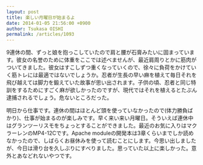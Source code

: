 ```yaml
---
layout: post
title: 楽しい月曜日が始まるよ
date: 2014-01-05 21:56:00 +0900
author: Tsukasa OISHI
permalink: /articles/1093
---
```


9連休の間、ずっと娘を抱っこしていたので肩と腰が石膏みたいに固まっています。彼女の名誉のために体重をここでは述べませんが、最近肩周りとかに筋肉がついてきました。彼女はすこしずつ重くなっていくので、徐々に負荷をかけていく筋トレには最適ではないでしょうか。忍者が生長の早い麻を植えて毎日それを飛び越えては脚力を鍛えていた故事が思い出されます。子供の頃、忍者と同じ特訓をするためにすごく麻が欲しかったのですが、現代ではそれを植えるとたぶん逮捕されるでしょう。危ないところだった。

明日から仕事です。連休の間はほとんど頭を使っていなかったので(体力勝負ばかり)、仕事が始まるのが楽しみです。早く来い来い月曜日。そういえば連休中はグランツーリスモをちょっとすることができました。最近のお気に入りはマクラーレンのMP4-12Cです。Apache moduleの開発本は3章くらいまでしか読めなかったので、しばらくお昼休みを使って読むことにします。今思い出しましたが、今日は滑り台を久しぶりにすべりました。思っていた以上に楽しかった。意外とあなどれないやつです。

